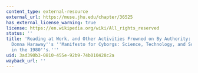 ```yaml
---
content_type: external-resource
external_url: https://muse.jhu.edu/chapter/36525
has_external_license_warning: true
license: https://en.wikipedia.org/wiki/All_rights_reserved
status: ''
title: 'Reading at Work, and Other Activities Frowned on By Authority: A Reading on
  Donna Haraway''s ''Manifesto for Cyborgs: Science, Technology, and Socialist Feminism
  in the 1980''s.'''
uid: 3ad390b3-0810-455e-92b9-74b010428c2a
wayback_url: ''
---
```

